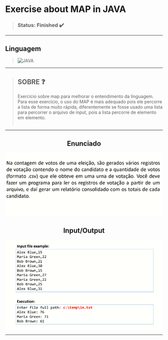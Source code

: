 # Exercise about MAP in JAVA


>### Status: Finished ✔️

---

## Linguagem
> <img align-itens="center" alt="JAVA" src="https://img.shields.io/badge/Java-ED8B00?style=for-the-badge&logo=java&logoColor=white"/>

---

>## SOBRE ❓
> Exercicio sobre map para melhorar o entendimento da linguagem. Para esse exercício, o uso do MAP é mais adequado pois ele percorre a lista de forma muito rápida,
diferentemente se fosse usado uma lista para percorrer o arquivo de input, pois a lista percorre de elemento em elemento.<br><br>

---

<div align="center" >

## Enunciado 

<img src="https://github.com/Leothurm/Exercise-Map-in-JAVA/blob/main/assets/enunciado.PNG">


## Input/Output

<img src="https://github.com/Leothurm/Exercise-Map-in-JAVA/blob/main/assets/entrada%26saida.PNG">

</div>

---

